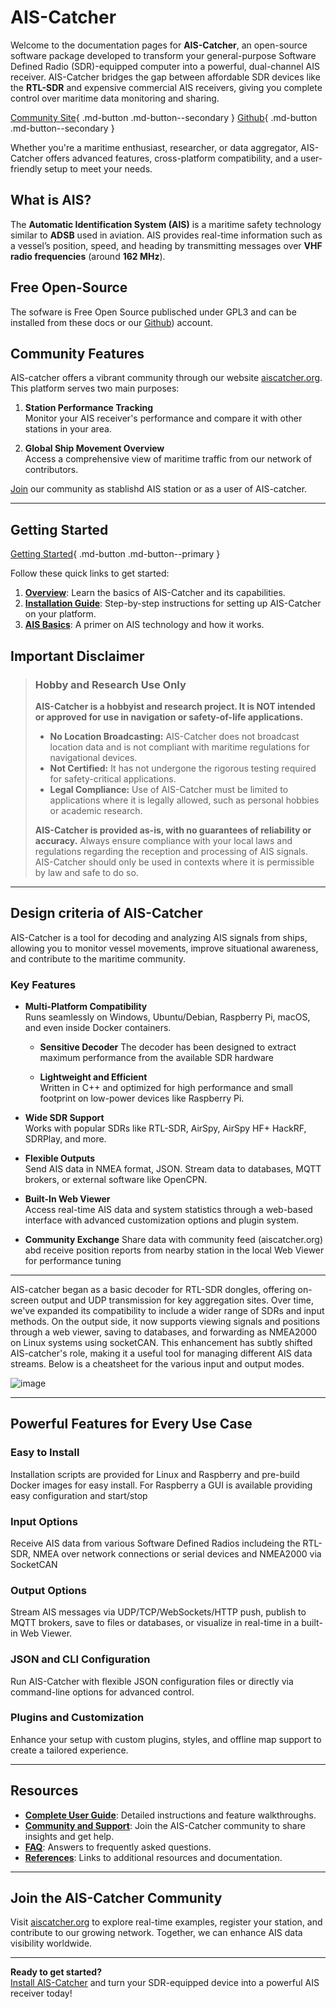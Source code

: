 # AIS-Catcher

Welcome to the documentation pages for **AIS-Catcher**, an open-source software package developed to transform your general-purpose Software Defined Radio (SDR)-equipped computer into a powerful, dual-channel AIS receiver. AIS-Catcher bridges the gap between affordable SDR devices like the **RTL-SDR** and expensive commercial AIS receivers, giving you complete control over maritime data monitoring and sharing.

[Community Site](https://aiscatcher.org){ .md-button .md-button--secondary }
[Github](https://github.com/jvde-github/AIS-catcher){ .md-button .md-button--secondary }

Whether you're a maritime enthusiast, researcher, or data aggregator, AIS-Catcher offers advanced features, cross-platform compatibility, and a user-friendly setup to meet your needs. 

## What is AIS?

The **Automatic Identification System (AIS)** is a maritime safety technology similar to **ADSB** used in aviation. AIS provides real-time information such as a vessel’s position, speed, and heading by transmitting messages over **VHF radio frequencies** (around **162 MHz**). 


## Free Open-Source
The sofware is Free Open Source publisched under  GPL3 and can be installed from these docs or our [Github](https://github.com/jvde-github/AIS-catcher)) account.

## Community Features

AIS-catcher offers a vibrant community through our website [aiscatcher.org](https://aiscatcher.org). This platform serves two main purposes:

1. **Station Performance Tracking**  
   Monitor your AIS receiver's performance and compare it with other stations in your area.

2. **Global Ship Movement Overview**  
   Access a comprehensive view of maritime traffic from our network of contributors.

[Join](community/overview.md) our community as stablishd AIS station or as a user of AIS-catcher.


---

## Getting Started

[Getting Started](getting-started/overview.md){ .md-button .md-button--primary }

Follow these quick links to get started:

1. [**Overview**](getting-started/overview.md): Learn the basics of AIS-Catcher and its capabilities.
2. [**Installation Guide**](getting-started/installation.md): Step-by-step instructions for setting up AIS-Catcher on your platform.
4. [**AIS Basics**](getting-started/ais-basics.md): A primer on AIS technology and how it works.

## **Important Disclaimer**

> ### **Hobby and Research Use Only**
> **AIS-Catcher is a hobbyist and research project. It is NOT intended or approved for use in navigation or safety-of-life applications.**
>
> - **No Location Broadcasting:** AIS-Catcher does not broadcast location data and is not compliant with maritime regulations for navigational devices.
> - **Not Certified:** It has not undergone the rigorous testing required for safety-critical applications.
> - **Legal Compliance:** Use of AIS-Catcher must be limited to applications where it is legally allowed, such as personal hobbies or academic research.
>
> **AIS-Catcher is provided as-is, with no guarantees of reliability or accuracy.** Always ensure compliance with your local laws and regulations regarding the reception and processing of AIS signals. AIS-Catcher should only be used in contexts where it is permissible by law and safe to do so.

---

## Design criteria of AIS-Catcher

AIS-Catcher is a tool for decoding and analyzing AIS signals from ships, allowing you to monitor vessel movements, improve situational awareness, and contribute to the maritime community.

### **Key Features**
- **Multi-Platform Compatibility**  
  Runs seamlessly on Windows, Ubuntu/Debian, Raspberry Pi, macOS, and even inside Docker containers.
  
  - **Sensitive Decoder**
  The decoder has been designed to extract maximum performance from the available SDR hardware 

  - **Lightweight and Efficient**  
  Written in C++ and optimized for high performance and small footprint on low-power devices like Raspberry Pi.

- **Wide SDR Support**  
  Works with popular SDRs like RTL-SDR, AirSpy, AirSpy HF+ HackRF, SDRPlay, and more.

- **Flexible Outputs**  
  Send AIS data in NMEA format, JSON. Stream data to databases, MQTT brokers, or external software like OpenCPN.

- **Built-In Web Viewer**  
  Access real-time AIS data and system statistics through a web-based interface with advanced customization options and plugin system.

- **Community Exchange**
  Share data with community feed (aiscatcher.org) abd receive position reports from nearby station in the local Web Viewer for performance tuning



---
AIS-catcher began as a basic decoder for RTL-SDR dongles, offering on-screen output and UDP transmission for key aggregation sites. Over time, we've expanded its compatibility to include a wider range of SDRs and input methods. On the output side, it now supports viewing signals and positions through a web viewer, saving to databases, and forwarding as NMEA2000 on Linux systems using socketCAN. This enhancement has subtly shifted AIS-catcher's role, making it a useful tool for managing different AIS data streams. Below is a cheatsheet for the various input and output modes.

![image](https://github.com/jvde-github/AIS-catcher/assets/52420030/53fdef5c-f8ff-4040-a505-2af06c03c234)

---


## Powerful Features for Every Use Case

### Easy to Install
Installation scripts are provided for Linux and Raspberry and pre-build Docker images for easy install. For Raspberry a GUI is available providing easy configuration and start/stop

### Input Options
Receive AIS data from various Software Defined Radios includeing the RTL-SDR, NMEA over network connections or serial devices and NMEA2000 via SocketCAN

### Output Options
Stream AIS messages via UDP/TCP/WebSockets/HTTP push, publish to MQTT brokers, save to files or databases, or visualize in real-time in a built-in Web Viewer.

### JSON and CLI Configuration
Run AIS-Catcher with flexible JSON configuration files or directly via command-line options for advanced control.

### Plugins and Customization
Enhance your setup with custom plugins, styles, and offline map support to create a tailored experience.


---

## Resources

- [**Complete User Guide**](getting-started/overview.md): Detailed instructions and feature walkthroughs.
- [**Community and Support**](community.md): Join the AIS-Catcher community to share insights and get help.
- [**FAQ**](faq.md): Answers to frequently asked questions.
- [**References**](references.md): Links to additional resources and documentation.

---

## Join the AIS-Catcher Community

Visit [aiscatcher.org](https://aiscatcher.org) to explore real-time examples, register your station, and contribute to our growing network. Together, we can enhance AIS data visibility worldwide.

---

**Ready to get started?**  
[Install AIS-Catcher](getting-started/installation.md) and turn your SDR-equipped device into a powerful AIS receiver today!
